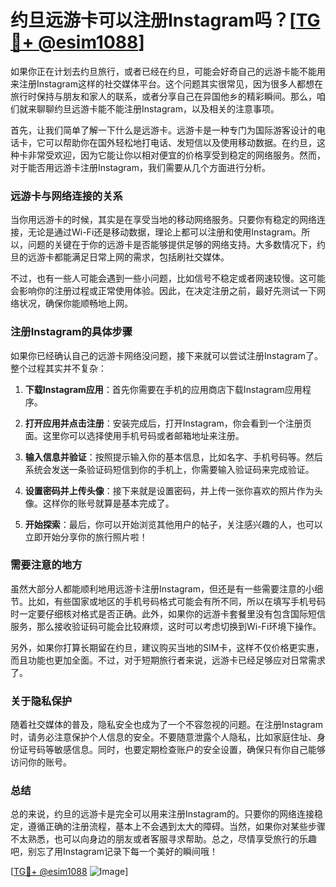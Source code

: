 # 约旦远游卡可以注册Instagram吗？[[TG💪+ @esim1088](https://t.me/s/esim1088)]

如果你正在计划去约旦旅行，或者已经在约旦，可能会好奇自己的远游卡能不能用来注册Instagram这样的社交媒体平台。这个问题其实很常见，因为很多人都想在旅行时保持与朋友和家人的联系，或者分享自己在异国他乡的精彩瞬间。那么，咱们就来聊聊约旦远游卡能不能注册Instagram，以及相关的注意事项。

首先，让我们简单了解一下什么是远游卡。远游卡是一种专门为国际游客设计的电话卡，它可以帮助你在国外轻松地打电话、发短信以及使用移动数据。在约旦，这种卡非常受欢迎，因为它能让你以相对便宜的价格享受到稳定的网络服务。然而，对于能否用远游卡注册Instagram，我们需要从几个方面进行分析。

### 远游卡与网络连接的关系

当你用远游卡的时候，其实是在享受当地的移动网络服务。只要你有稳定的网络连接，无论是通过Wi-Fi还是移动数据，理论上都可以注册和使用Instagram。所以，问题的关键在于你的远游卡是否能够提供足够的网络支持。大多数情况下，约旦的远游卡都能满足日常上网的需求，包括刷社交媒体。

不过，也有一些人可能会遇到一些小问题，比如信号不稳定或者网速较慢。这可能会影响你的注册过程或正常使用体验。因此，在决定注册之前，最好先测试一下网络状况，确保你能顺畅地上网。

### 注册Instagram的具体步骤

如果你已经确认自己的远游卡网络没问题，接下来就可以尝试注册Instagram了。整个过程其实并不复杂：

1. **下载Instagram应用**：首先你需要在手机的应用商店下载Instagram应用程序。
   
2. **打开应用并点击注册**：安装完成后，打开Instagram，你会看到一个注册页面。这里你可以选择使用手机号码或者邮箱地址来注册。

3. **输入信息并验证**：按照提示输入你的基本信息，比如名字、手机号码等。然后系统会发送一条验证码短信到你的手机上，你需要输入验证码来完成验证。

4. **设置密码并上传头像**：接下来就是设置密码，并上传一张你喜欢的照片作为头像。这样你的账号就算是基本完成了。

5. **开始探索**：最后，你可以开始浏览其他用户的帖子，关注感兴趣的人，也可以立即开始分享你的旅行照片啦！

### 需要注意的地方

虽然大部分人都能顺利地用远游卡注册Instagram，但还是有一些需要注意的小细节。比如，有些国家或地区的手机号码格式可能会有所不同，所以在填写手机号码时一定要仔细核对格式是否正确。此外，如果你的远游卡套餐里没有包含国际短信服务，那么接收验证码可能会比较麻烦，这时可以考虑切换到Wi-Fi环境下操作。

另外，如果你打算长期留在约旦，建议购买当地的SIM卡，这样不仅价格更实惠，而且功能也更加全面。不过，对于短期旅行者来说，远游卡已经足够应对日常需求了。

### 关于隐私保护

随着社交媒体的普及，隐私安全也成为了一个不容忽视的问题。在注册Instagram时，请务必注意保护个人信息的安全。不要随意泄露个人隐私，比如家庭住址、身份证号码等敏感信息。同时，也要定期检查账户的安全设置，确保只有你自己能够访问你的账号。

### 总结

总的来说，约旦的远游卡是完全可以用来注册Instagram的。只要你的网络连接稳定，遵循正确的注册流程，基本上不会遇到太大的障碍。当然，如果你对某些步骤不太熟悉，也可以向身边的朋友或者客服寻求帮助。总之，尽情享受旅行的乐趣吧，别忘了用Instagram记录下每一个美好的瞬间哦！

[[TG💪+ @esim1088](https://t.me/s/esim1088) ![Image](https://i.postimg.cc/4NQfJmqS/Snipaste-2025-05-13-00-14-12.png)]